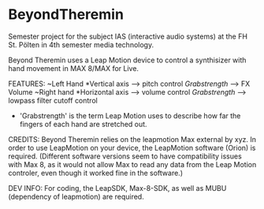 # BeyondTheremin
Semester project for the subject IAS (interactive audio systems) at the FH St. Pölten in 4th semester media technology.

Beyond Theremin uses a Leap Motion device to control a synthisizer with hand movement in MAX 8/MAX for Live.

FEATURES:
  ~Left Hand
    *Vertical axis --> pitch control
    *Grabstrength* --> FX Volume
  ~Right hand
    *Horizontal axis --> volume control
    *Grabstrength* --> lowpass filter cutoff control
    
* 'Grabstrength' is the term Leap Motion uses to describe how far the fingers of each hand are stretched out.

CREDITS:
Beyond Theremin relies on the leapmotion Max external by xyz. In order to use LeapMotion on your device, the LeapMotion software (Orion) is required. (Different software versions seem to have compatibility issues with Max 8, as it would not allow Max to read any data from the Leap Motion controler, even though it worked fine in the software.)

DEV INFO:
For coding, the LeapSDK, Max-8-SDK, as well as MUBU (dependency of leapmotion) are required.

